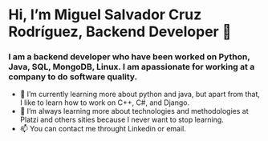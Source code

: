 # Hi, I’m Miguel Salvador Cruz Rodríguez, Backend Developer 👋
### I am a backend developer who have been worked on Python, Java, SQL, MongoDB, Linux. I am apassionate for working at a company to do software quality.
- 🌱 I’m currently learning more about python and java, but apart from that, I like to learn how to work on C++, C#, and Django.
- 💞️ I’m always learning more about technologies and methodologies at Platzi and others sities because I never want to stop learning.
- 📫 You can contact me throught Linkedin or email.

<!---
miguelscr/miguelscr is a ✨ special ✨ repository because its `README.md` (this file) appears on your GitHub profile.
You can click the Preview link to take a look at your changes.
--->
